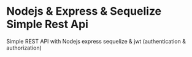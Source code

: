 # Nodejs & Express & Sequelize Simple Rest Api 
Simple REST API  with Nodejs express sequelize &amp; jwt (authentication &amp; authorization)
